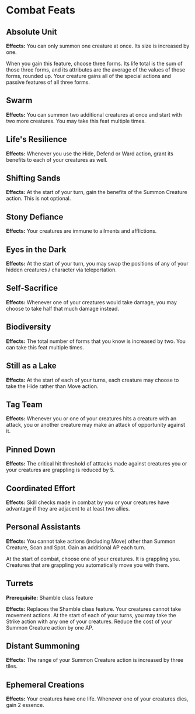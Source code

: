 # Combat Feats

## Absolute Unit

**Effects:** You can only summon one creature at once. Its size is increased by one.

When you gain this feature, choose three forms. Its life total is the sum of those three forms, and its attributes are the average of the values of those forms, rounded up. Your creature gains all of the special actions and passive features of all three forms.

## Swarm

**Effects:** You can summon two additional creatures at once and start with two more creatures. You may take this feat multiple times.

## Life's Resilience

**Effects:** Whenever you use the Hide, Defend or Ward action, grant its benefits to each of your creatures as well.

## Shifting Sands

**Effects:** At the start of your turn, gain the benefits of the Summon Creature action. This is not optional.

## Stony Defiance

**Effects:** Your creatures are immune to ailments and afflictions.

## Eyes in the Dark

**Effects:** At the start of your turn, you may swap the positions of any of your hidden creatures / character via teleportation.

## Self-Sacrifice

**Effects:** Whenever one of your creatures would take damage, you may choose to take half that much damage instead.

## Biodiversity

**Effects:** The total number of forms that you know is increased by two. You can take this feat multiple times.

## Still as a Lake

**Effects:** At the start of each of your turns, each creature may choose to take the Hide rather than Move action.

## Tag Team

**Effects:** Whenever you or one of your creatures hits a creature with an attack, you or another creature may make an attack of opportunity against it.

## Pinned Down

**Effects:** The critical hit threshold of atttacks made against creatures you or your creatures are grappling is reduced by 5.

## Coordinated Effort

**Effects:** Skill checks made in combat by you or your creatures have advantage if they are adjacent to at least two allies.

## Personal Assistants

**Effects:** You cannot take actions (including Move) other than Summon Creature, Scan and Spot. Gain an additional AP each turn.

At the start of combat, choose one of your creatures. It is grappling you. Creatures that are grappling you automatically move you with them.

## Turrets

**Prerequisite:** Shamble class feature

**Effects:** Replaces the Shamble class feature. Your creatures cannot take movement actions. At the start of each of your turns, you may take the Strike action with any one of your creatures. Reduce the cost of your Summon Creature action by one AP.

## Distant Summoning

**Effects:** The range of your Summon Creature action is increased by three tiles.

## Ephemeral Creations

**Effects:** Your creatures have one life. Whenever one of your creatures dies, gain 2 essence.
